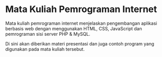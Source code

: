 # Mata Kuliah Pemrograman Internet

Mata kuliah pemrograman internet menjelaskan pengembangan aplikasi berbasis web
dengan menggunakan HTML, CSS, JavaScript dan pemrograman sisi server PHP & MySQL.

Di sini akan diberikan materi presentasi dan juga contoh program yang digunakan
pada mata kuliah tersebut.